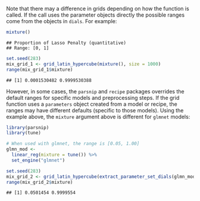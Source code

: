 

Note that there may a difference in grids depending on how the function is called. If the call uses the parameter objects directly the possible ranges come from the objects in `dials`. For example: 


```r
mixture()
```

```
## Proportion of Lasso Penalty (quantitative)
## Range: [0, 1]
```

```r
set.seed(283)
mix_grid_1 <- grid_latin_hypercube(mixture(), size = 1000)
range(mix_grid_1$mixture)
```

```
## [1] 0.0001530482 0.9999530388
```

However, in some cases, the `parsnip` and `recipe` packages overrides the default ranges for specific models and preprocessing steps. If the grid function uses a `parameters` object created from a model or recipe, the ranges may have different defaults (specific to those models). Using the example above, the `mixture` argument above is different for `glmnet` models: 


```r
library(parsnip)
library(tune)

# When used with glmnet, the range is [0.05, 1.00]
glmn_mod <-
  linear_reg(mixture = tune()) %>%
  set_engine("glmnet")

set.seed(283)
mix_grid_2 <- grid_latin_hypercube(extract_parameter_set_dials(glmn_mod), size = 1000)
range(mix_grid_2$mixture)
```

```
## [1] 0.0501454 0.9999554
```

